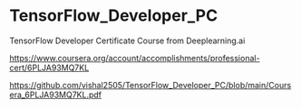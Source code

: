 # TensorFlow_Developer_PC
 TensorFlow Developer Certificate Course from Deeplearning.ai
 
 
 https://www.coursera.org/account/accomplishments/professional-cert/6PLJA93MQ7KL
 
 https://github.com/vishal2505/TensorFlow_Developer_PC/blob/main/Coursera_6PLJA93MQ7KL.pdf
 
